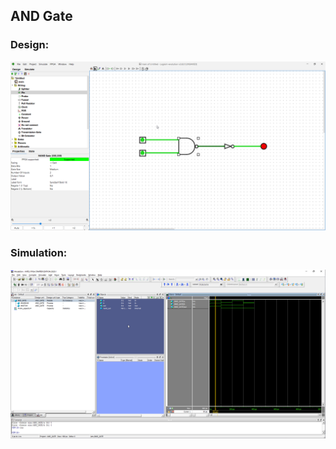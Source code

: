 ## AND Gate

### Design:

![Logisim](./AND_DESIGN.png)

### Simulation:

![ModelSim](./AND_SIMULATION.png)

